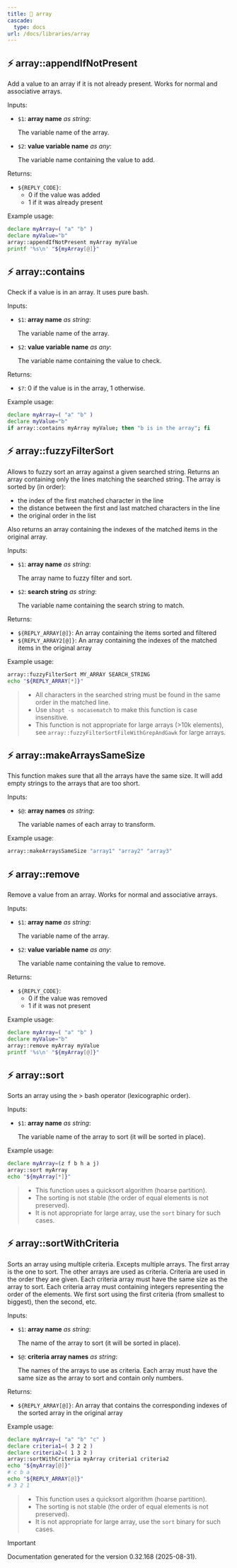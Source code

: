 ```yaml
---
title: 📂 array
cascade:
  type: docs
url: /docs/libraries/array
---
```


## ⚡ array::appendIfNotPresent

Add a value to an array if it is not already present.
Works for normal and associative arrays.

Inputs:

- `$1`: **array name** _as string_:

  The variable name of the array.

- `$2`: **value variable name** _as any_:

  The variable name containing the value to add.

Returns:

- `${REPLY_CODE}`:
  - 0 if the value was added
  - 1 if it was already present

Example usage:

```bash
declare myArray=( "a" "b" )
declare myValue="b"
array::appendIfNotPresent myArray myValue
printf '%s\n' "${myArray[@]}"
```

## ⚡ array::contains

Check if a value is in an array.
It uses pure bash.

Inputs:

- `$1`: **array name** _as string_:

  The variable name of the array.

- `$2`: **value variable name** _as any_:

  The variable name containing the value to check.

Returns:

- `$?`: 0 if the value is in the array, 1 otherwise.

Example usage:

```bash
declare myArray=( "a" "b" )
declare myValue="b"
if array::contains myArray myValue; then "b is in the array"; fi
```

## ⚡ array::fuzzyFilterSort

Allows to fuzzy sort an array against a given searched string.
Returns an array containing only the lines matching the searched string.
The array is sorted by (in order):

- the index of the first matched character in the line
- the distance between the first and last matched characters in the line
- the original order in the list

Also returns an array containing the indexes of the matched items in the original array.

Inputs:

- `$1`: **array name** _as string_:

  The array name to fuzzy filter and sort.

- `$2`: **search string** _as string_:

  The variable name containing the search string to match.

Returns:

- `${REPLY_ARRAY[@]}`: An array containing the items sorted and filtered
- `${REPLY_ARRAY2[@]}`: An array containing the indexes of the matched items in the original array

Example usage:

```bash
array::fuzzyFilterSort MY_ARRAY SEARCH_STRING
echo "${REPLY_ARRAY[*]}"
```

> - All characters in the searched string must be found in the same order in the matched line.
> - Use `shopt -s nocasematch` to make this function is case insensitive.
> - This function is not appropriate for large arrays (>10k elements), see `array::fuzzyFilterSortFileWithGrepAndGawk` for large arrays.

## ⚡ array::makeArraysSameSize

This function makes sure that all the arrays have the same size.
It will add empty strings to the arrays that are too short.

Inputs:

- `$@`: **array names** _as string_:

  The variable names of each array to transform.

Example usage:

```bash
array::makeArraysSameSize "array1" "array2" "array3"
```

## ⚡ array::remove

Remove a value from an array.
Works for normal and associative arrays.

Inputs:

- `$1`: **array name** _as string_:

  The variable name of the array.

- `$2`: **value variable name** _as any_:

  The variable name containing the value to remove.

Returns:

- `${REPLY_CODE}`:
  - 0 if the value was removed
  - 1 if it was not present

Example usage:

```bash
declare myArray=( "a" "b" )
declare myValue="b"
array::remove myArray myValue
printf '%s\n' "${myArray[@]}"
```

## ⚡ array::sort

Sorts an array using the > bash operator (lexicographic order).

Inputs:

- `$1`: **array name** _as string_:

  The variable name of the array to sort  (it will be sorted in place).

Example usage:

```bash
declare myArray=(z f b h a j)
array::sort myArray
echo "${myArray[*]}"
```

> - This function uses a quicksort algorithm (hoarse partition).
> - The sorting is not stable (the order of equal elements is not preserved).
> - It is not appropriate for large array, use the `sort` binary for such cases.

## ⚡ array::sortWithCriteria

Sorts an array using multiple criteria.
Excepts multiple arrays. The first array is the one to sort.
The other arrays are used as criteria. Criteria are used in the order they are given.
Each criteria array must have the same size as the array to sort.
Each criteria array must containing integers representing the order of the elements.
We first sort using the first criteria (from smallest to biggest), then the second, etc.

Inputs:

- `$1`: **array name** _as string_:

  The name of the array to sort (it will be sorted in place).

- `$@`: **criteria array names** _as string_:

  The names of the arrays to use as criteria.
  Each array must have the same size as the array to sort and contain only numbers.

Returns:

- `${REPLY_ARRAY[@]}`: An array that contains the corresponding indexes of the sorted array in the original array

Example usage:

```bash
declare myArray=( "a" "b" "c" )
declare criteria1=( 3 2 2 )
declare criteria2=( 1 3 2 )
array::sortWithCriteria myArray criteria1 criteria2
echo "${myArray[@]}"
# c b a
echo "${REPLY_ARRAY[@]}"
# 3 2 1
```

> - This function uses a quicksort algorithm (hoarse partition).
> - The sorting is not stable (the order of equal elements is not preserved).
> - It is not appropriate for large array, use the `sort` binary for such cases.

> [!IMPORTANT]
> Documentation generated for the version 0.32.168 (2025-08-31).
